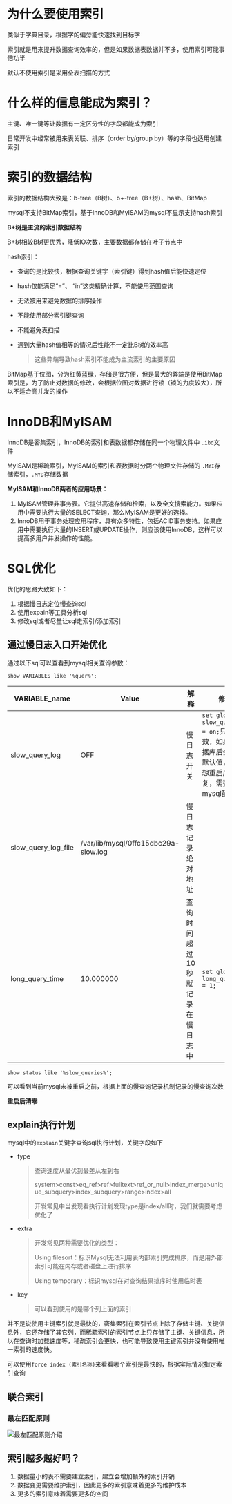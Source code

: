 # 为什么要使用索引

类似于字典目录，根据字的偏旁能快速找到目标字

索引就是用来提升数据查询效率的，但是如果数据表数据并不多，使用索引可能事倍功半

默认不使用索引是采用全表扫描的方式



# 什么样的信息能成为索引？

主键、唯一键等让数据有一定区分性的字段都能成为索引

日常开发中经常被用来表关联、排序（order by/group by）等的字段也适用创建索引



# 索引的数据结构

索引的数据结构大致是：b-tree（B树）、b+-tree（B+树）、hash、BitMap

mysql不支持BitMap索引，基于InnoDB和MyISAM的mysql不显示支持hash索引

**B+树是主流的索引数据结构**

 B+树相较B树更优秀，降低IO次数，主要数据都存储在叶子节点中

hash索引：

- 查询的是比较快，根据查询关键字（索引键）得到hash值后能快速定位

- hash仅能满足“=”、 “in”这类精确计算，不能使用范围查询

- 无法被用来避免数据的排序操作

- 不能使用部分索引键查询

- 不能避免表扫描

- 遇到大量hash值相等的情况后性能不一定比B树的效率高

  >这些弊端导致hash索引不能成为主流索引的主要原因

BitMap基于位图，分为红黄蓝绿，存储是很方便，但是最大的弊端是使用BitMap索引是，为了防止对数据的修改，会根据位图对数据进行锁（锁的力度较大），所以不适合高并发的操作



# InnoDB和MyISAM

InnoDB是密集索引，InnoDB的索引和表数据都存储在同一个物理文件中 `.ibd`文件

MyISAM是稀疏索引，MyISAM的索引和表数据时分两个物理文件存储的 `.MYI`存储索引，`.MYD`存储数据



**MyISAM和InnoDB两者的应用场景：**
1) MyISAM管理非事务表。它提供高速存储和检索，以及全文搜索能力。如果应用中需要执行大量的SELECT查询，那么MyISAM是更好的选择。
2) InnoDB用于事务处理应用程序，具有众多特性，包括ACID事务支持。如果应用中需要执行大量的INSERT或UPDATE操作，则应该使用InnoDB，这样可以提高多用户并发操作的性能。





# SQL优化

优化的思路大致如下：

1. 根据慢日志定位慢查询sql
2. 使用expain等工具分析sql
3. 修改sql或者尽量让sql走索引/添加索引

## 通过慢日志入口开始优化

通过以下sql可以查看到mysql相关查询参数：

`show VARIABLES like '%quer%';`

| VARIABLE_name       | Value                                | 解释                             | 修改值                                                       |
| ------------------- | ------------------------------------ | -------------------------------- | ------------------------------------------------------------ |
| slow_query_log      | OFF                                  | 慢日志开关                       | `set global slow_query_log = on;`只是当前有效，如果重启数据库后会恢复成默认值，如果不想重启后就被恢复，需要修改mysql配置文件 |
| slow_query_log_file | /var/lib/mysql/0ffc15dbc29a-slow.log | 慢日志记录绝对地址               |                                                              |
| long_query_time     | 10.000000                            | 查询时间超过10秒就记录在慢日志中 | `set global long_query_time = 1;`                            |

`show status like '%slow_queries%';`

可以看到当前mysql未被重启之前，根据上面的慢查询记录机制记录的慢查询次数

**重启后清零**



##  explain执行计划

mysql中的`explain`关键字查询sql执行计划，关键字段如下

- type

  > 查询速度从最优到最差从左到右
  >
  > system>const>eq_ref>ref>fulltext>ref_or_null>index_merge>unique_subquery>index_subquery>range>index>all
  >
  > 开发常见中当发现看执行计划发现type是index/all时，我们就需要考虑优化了

- extra

  > 开发常见两种需要优化的类型：
  >
  > Using filesort：标识Mysql无法利用表内部索引完成排序，而是用外部索引可能在内存或者磁盘上进行排序
  >
  > Using temporary：标识mysql在对查询结果排序时使用临时表

- key

  > 可以看到使用的是哪个列上面的索引

并不是说使用主键索引就是最快的，密集索引在索引节点上除了存储主键、关键信息外，它还存储了其它列，而稀疏索引的索引节点上只存储了主键、关键信息，所以在查询时加载速度等，稀疏索引会更快，也可能导致使用主键索引并没有使用唯一索引的速度快。

可以使用`force index (索引名称)`来看看哪个索引是最快的，根据实际情况指定索引查询



## 联合索引

### 最左匹配原则

![最左匹配原则介绍](https://s2.ax1x.com/2019/05/31/VlKlSe.png)



## 索引越多越好吗？

1. 数据量小的表不需要建立索引，建立会增加额外的索引开销
2. 数据变更需要维护索引，因此更多的索引意味着更多的维护成本
3. 更多的索引意味着需要更多的空间